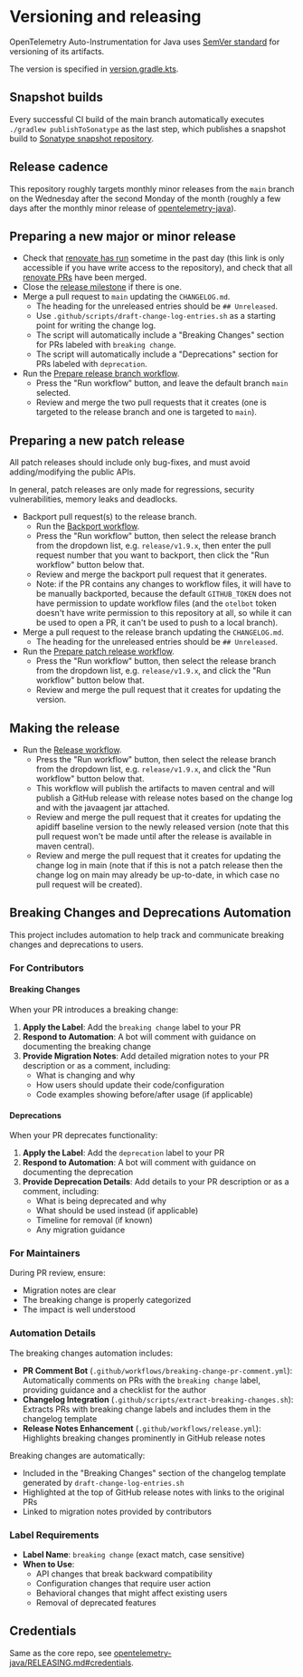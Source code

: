 # Versioning and releasing

OpenTelemetry Auto-Instrumentation for Java uses [SemVer standard](https://semver.org) for versioning of its artifacts.

The version is specified in [version.gradle.kts](version.gradle.kts).

## Snapshot builds

Every successful CI build of the main branch automatically executes `./gradlew publishToSonatype`
as the last step, which publishes a snapshot build to
[Sonatype snapshot repository](https://central.sonatype.com/service/rest/repository/browse/maven-snapshots/io/opentelemetry/).

## Release cadence

This repository roughly targets monthly minor releases from the `main` branch on the Wednesday after
the second Monday of the month (roughly a few days after the monthly minor release of
[opentelemetry-java](https://github.com/open-telemetry/opentelemetry-java)).

## Preparing a new major or minor release

- Check that
  [renovate has run](https://developer.mend.io/github/open-telemetry/opentelemetry-java-instrumentation)
  sometime in the past day (this link is only accessible if you have write access to the
  repository), and check that all
  [renovate PRs](https://github.com/open-telemetry/opentelemetry-java-instrumentation/pulls/app%2Frenovate)
  have been merged.
- Close the [release milestone](https://github.com/open-telemetry/opentelemetry-java-instrumentation/milestones)
  if there is one.
- Merge a pull request to `main` updating the `CHANGELOG.md`.
  - The heading for the unreleased entries should be `## Unreleased`.
  - Use `.github/scripts/draft-change-log-entries.sh` as a starting point for writing the change log.
  - The script will automatically include a "Breaking Changes" section for PRs labeled with `breaking change`.
  - The script will automatically include a "Deprecations" section for PRs labeled with `deprecation`.
- Run the [Prepare release branch workflow](https://github.com/open-telemetry/opentelemetry-java-instrumentation/actions/workflows/prepare-release-branch.yml).
  - Press the "Run workflow" button, and leave the default branch `main` selected.
  - Review and merge the two pull requests that it creates
    (one is targeted to the release branch and one is targeted to `main`).

## Preparing a new patch release

All patch releases should include only bug-fixes, and must avoid adding/modifying the public APIs.

In general, patch releases are only made for regressions, security vulnerabilities, memory leaks
and deadlocks.

- Backport pull request(s) to the release branch.
  - Run the [Backport workflow](https://github.com/open-telemetry/opentelemetry-java-instrumentation/actions/workflows/backport.yml).
  - Press the "Run workflow" button, then select the release branch from the dropdown list,
    e.g. `release/v1.9.x`, then enter the pull request number that you want to backport,
    then click the "Run workflow" button below that.
  - Review and merge the backport pull request that it generates.
  - Note: if the PR contains any changes to workflow files, it will have to be manually backported,
    because the default `GITHUB_TOKEN` does not have permission to update workflow files (and the
    `otelbot` token doesn't have write permission to this repository at all, so while it
    can be used to open a PR, it can't be used to push to a local branch).
- Merge a pull request to the release branch updating the `CHANGELOG.md`.
  - The heading for the unreleased entries should be `## Unreleased`.
- Run the [Prepare patch release workflow](https://github.com/open-telemetry/opentelemetry-java-instrumentation/actions/workflows/prepare-patch-release.yml).
  - Press the "Run workflow" button, then select the release branch from the dropdown list,
    e.g. `release/v1.9.x`, and click the "Run workflow" button below that.
  - Review and merge the pull request that it creates for updating the version.

## Making the release

- Run the [Release workflow](https://github.com/open-telemetry/opentelemetry-java-instrumentation/actions/workflows/release.yml).
  - Press the "Run workflow" button, then select the release branch from the dropdown list,
    e.g. `release/v1.9.x`, and click the "Run workflow" button below that.
  - This workflow will publish the artifacts to maven central and will publish a GitHub release
    with release notes based on the change log and with the javaagent jar attached.
  - Review and merge the pull request that it creates for updating the apidiff baseline version
    to the newly released version (note that this pull request won't be made until after the release
    is available in maven central).
  - Review and merge the pull request that it creates for updating the change log in main
    (note that if this is not a patch release then the change log on main may already be up-to-date,
    in which case no pull request will be created).

## Breaking Changes and Deprecations Automation

This project includes automation to help track and communicate breaking changes and deprecations to users.

### For Contributors

#### Breaking Changes
When your PR introduces a breaking change:

1. **Apply the Label**: Add the `breaking change` label to your PR
2. **Respond to Automation**: A bot will comment with guidance on documenting the breaking change
3. **Provide Migration Notes**: Add detailed migration notes to your PR description or as a comment, including:
   - What is changing and why
   - How users should update their code/configuration
   - Code examples showing before/after usage (if applicable)

#### Deprecations
When your PR deprecates functionality:

1. **Apply the Label**: Add the `deprecation` label to your PR
2. **Respond to Automation**: A bot will comment with guidance on documenting the deprecation
3. **Provide Deprecation Details**: Add details to your PR description or as a comment, including:
   - What is being deprecated and why
   - What should be used instead (if applicable)
   - Timeline for removal (if known)
   - Any migration guidance

### For Maintainers

During PR review, ensure:
- Migration notes are clear
- The breaking change is properly categorized
- The impact is well understood

### Automation Details

The breaking changes automation includes:

- **PR Comment Bot** (`.github/workflows/breaking-change-pr-comment.yml`): Automatically comments on PRs with the `breaking change` label, providing guidance and a checklist for the author
- **Changelog Integration** (`.github/scripts/extract-breaking-changes.sh`): Extracts PRs with breaking change labels and includes them in the changelog template
- **Release Notes Enhancement** (`.github/workflows/release.yml`): Highlights breaking changes prominently in GitHub release notes

Breaking changes are automatically:
- Included in the "Breaking Changes" section of the changelog template generated by `draft-change-log-entries.sh`
- Highlighted at the top of GitHub release notes with links to the original PRs
- Linked to migration notes provided by contributors

### Label Requirements

- **Label Name**: `breaking change` (exact match, case sensitive)
- **When to Use**:
  - API changes that break backward compatibility
  - Configuration changes that require user action
  - Behavioral changes that might affect existing users
  - Removal of deprecated features

## Credentials

Same as the core repo, see [opentelemetry-java/RELEASING.md#credentials](https://github.com/open-telemetry/opentelemetry-java/blob/main/RELEASING.md#credentials).
